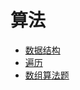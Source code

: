 # 算法

+ [数据结构](/zh-algorithm/data.md)
+ [遍历](/zh-algorithm/bianli.md)
+ [数组算法题](/zh-algorithm/arrays.md)


